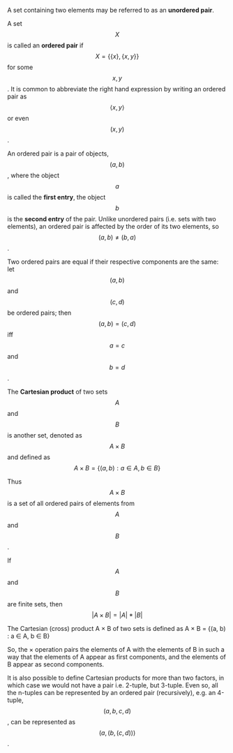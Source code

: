 A set containing two elements may be referred to as an **unordered pair**.

A set $$X$$ is called an __ordered pair__ if $$X = \{\{x\},\{x,y\}\}$$ for some $$x,y$$. It is common to abbreviate the right hand expression by writing an ordered pair as  $$\langle x,y \rangle$$ or even $$(x,y)$$.


An ordered pair is a pair of objects, $$(a,b)$$, where the object $$a$$ is called the __first entry__, the object $$b$$ is the __second entry__ of the pair. Unlike unordered pairs (i.e. sets with two elements), an ordered pair is affected by the order of its two elements, so $$(a,b)\neq (b,a)$$. 




Two ordered pairs are equal if their respective components are the same: let $$(a, b)$$ and $$(c, d)$$ be ordered pairs; then $$(a, b) = (c, d)$$ iff $$a = c$$ and $$b = d$$.

The __Cartesian product__ of two sets $$A$$ and $$B$$ is another set, denoted as $$A\times{B}$$ and defined as $$A\times{B} = \{(a,b) : a\in A, b\in B\}$$

Thus $$A\times{B}$$ is a set of all ordered pairs of elements from $$A$$ and $$B$$.

If $$A$$ and $$B$$ are finite sets, then $$|A\times B| = |A|*|B|$$

The Cartesian (cross) product A × B of two sets is defined
as A × B = {(a, b) : a ∈ A, b ∈ B}

So, the × operation pairs the elements of A with the elements of B in such a way that the elements of A appear as first components, and the elements of B appear as second components.

It is also possible to define Cartesian products for more than two factors, in which case we would not have a pair i.e. 2-tuple, but 3-tuple. Even so, all the n-tuples can be represented by an ordered pair (recursively), e.g. an 4-tuple, $$(a,b,c,d)$$, can be represented as $$(a,(b,(c,d)))$$.


